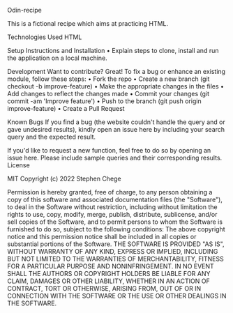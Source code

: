 Odin-recipe

This is a fictional recipe which aims at practicing HTML.

Technologies Used
HTML

Setup Instructions and Installation
•	Explain steps to clone, install and run the application on a local machine.

Development
Want to contribute? Great!
To fix a bug or enhance an existing module, follow these steps:
•	Fork the repo
•	Create a new branch (git checkout -b improve-feature)
•	Make the appropriate changes in the files
•	Add changes to reflect the changes made
•	Commit your changes (git commit -am 'Improve feature')
•	Push to the branch (git push origin improve-feature)
•	Create a Pull Request

Known Bugs
If you find a bug (the website couldn't handle the query and or gave undesired results), kindly open an issue here by including your search query and the expected result.

If you'd like to request a new function, feel free to do so by opening an issue here. Please include sample queries and their corresponding results.
License

MIT Copyright (c) 2022 Stephen Chege

Permission is hereby granted, free of charge, to any person obtaining a copy of this software and associated documentation files (the "Software"), to deal in the Software without restriction, including without limitation the rights to use, copy, modify, merge, publish, distribute, sublicense, and/or sell copies of the Software, and to permit persons to whom the Software is furnished to do so, subject to the following conditions:
The above copyright notice and this permission notice shall be included in all copies or substantial portions of the Software.
THE SOFTWARE IS PROVIDED "AS IS", WITHOUT WARRANTY OF ANY KIND, EXPRESS OR IMPLIED, INCLUDING BUT NOT LIMITED TO THE WARRANTIES OF MERCHANTABILITY, FITNESS FOR A PARTICULAR PURPOSE AND NONINFRINGEMENT. IN NO EVENT SHALL THE AUTHORS OR COPYRIGHT HOLDERS BE LIABLE FOR ANY CLAIM, DAMAGES OR OTHER LIABILITY, WHETHER IN AN ACTION OF CONTRACT, TORT OR OTHERWISE, ARISING FROM, OUT OF OR IN CONNECTION WITH THE SOFTWARE OR THE USE OR OTHER DEALINGS IN THE SOFTWARE.
